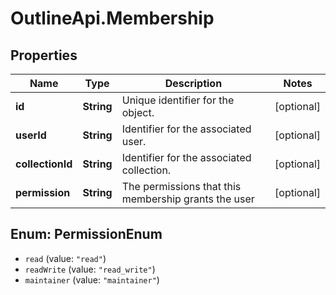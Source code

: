 # OutlineApi.Membership

## Properties
Name | Type | Description | Notes
------------ | ------------- | ------------- | -------------
**id** | **String** | Unique identifier for the object. | [optional] 
**userId** | **String** | Identifier for the associated user. | [optional] 
**collectionId** | **String** | Identifier for the associated collection. | [optional] 
**permission** | **String** | The permissions that this membership grants the user | [optional] 

<a name="PermissionEnum"></a>
## Enum: PermissionEnum

* `read` (value: `"read"`)
* `readWrite` (value: `"read_write"`)
* `maintainer` (value: `"maintainer"`)

